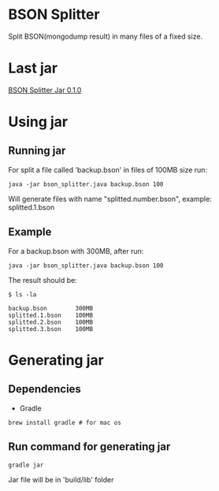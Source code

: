 # BSON Splitter

Split BSON(mongodump result) in many files of a fixed size.

# Last jar

[BSON Splitter Jar 0.1.0](https://github.com/alangalvino/BSON-Splitter/raw/develop/bson_splitter.jar)


# Using jar

## Running jar

For split a file called 'backup.bson' in files of 100MB size run:

```
java -jar bson_splitter.java backup.bson 100
```

Will generate files with name "splitted.number.bson", example: splitted.1.bson

## Example

For a backup.bson with 300MB, after run:

```
java -jar bson_splitter.java backup.bson 100
```

The result should be:

```
$ ls -la

backup.bson        300MB
splitted.1.bson    100MB
splitted.2.bson    100MB
splitted.3.bson    100MB
```

# Generating jar

## Dependencies

- Gradle

```
brew install gradle # for mac os
```

## Run command for generating jar

```
gradle jar
```

Jar file will be in 'build/lib' folder
